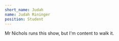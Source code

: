 ```yaml
---
short_name: Judah
name: Judah Rininger
position: Student
---
```

Mr Nichols runs this show, but I'm content to walk it.